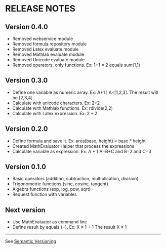 # RELEASE NOTES

## Version 0.4.0
- Removed webservice module
- Removed formula repository module
- Removed Latex evaluate module
- Removed Mathlab evaluate module
- Removed Unicode evaluate module
- Removed operators, only functions. Ex: 1+1 = 2 equals sum(1,1)

## Version 0.3.0
- Define one variable as numeric array. Ex: A+1 | A=[1,2,3]. The result will be [2,3,4]
- Calculate with unicode characters. Ex: 2÷2
- Calculate with Mathlab functions. Ex: rdivide(2,2)
- Calculate with Latex expression. Ex: $2 \div 2$

## Version 0.2.0
- Define formula and save it. Ex: area(base, height) = base * height
- Created MathEvaluator Helper that process the expressions
- Calculate variable as expression. Ex: A + 1 A=B+C and B=2 and C=3

## Version 0.1.0
- Basic operators (addition, subtraction, multiplication, division)
- Trigonometric functions (sine, cosine, tangent)
- Algebra functions (exp, log, pow, sqrt)
- Request function with variables

## Next version
- Use MathEvaluator as command line
- Define result by equals (=). Ex: X = 1 + 1 The result X = 1 

------------------------------------------------------------
See [Semantic Versioning](http://semver.org/) 